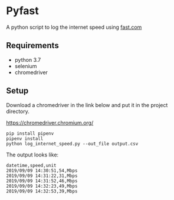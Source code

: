 # Pyfast

A python script to log the internet speed using [fast.com](https://fast.com)

## Requirements

- python 3.7
- selenium
- chromedriver

## Setup

Download a chromedriver in the link below and put it in the project directory.

https://chromedriver.chromium.org/

```console
pip install pipenv
pipenv install
python log_internet_speed.py --out_file output.csv
```

The output looks like:

```csv
datetime,speed,unit
2019/09/09 14:30:51,54,Mbps
2019/09/09 14:31:22,31,Mbps
2019/09/09 14:31:52,46,Mbps
2019/09/09 14:32:23,49,Mbps
2019/09/09 14:32:53,39,Mbps
```
